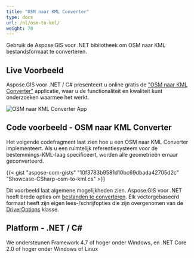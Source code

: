 ```yaml
---
title: "OSM naar KML Converter"
type: docs
url: /nl/osm-to-kml/
weight: 70
---
```


Gebruik de Aspose.GIS voor .NET bibliotheek om OSM naar KML bestandsformaat te converteren.

## **Live Voorbeeld**

Aspose.GIS voor .NET / C# presenteert u online gratis de ["OSM naar KML Converter"](https://products.aspose.app/gis/conversion/osm-to-kml) applicatie, waar u de functionaliteit en kwaliteit kunt onderzoeken waarmee het werkt.

![OSM naar KML Converter App](conversion.png)

## **Code voorbeeld - OSM naar KML Converter**

Het volgende codefragment laat zien hoe u een OSM naar KML Converter implementeert. Als u een ruimtelijk referentiesysteem voor de bestemmings-KML-laag specificeert, worden alle geometrieën ernaar geconverteerd. 

{{< gist "aspose-com-gists" "10f3783b9581d10bc69dbada42705d2c" "Showcase-CSharp-osm-to-kml.cs" >}}

Dit voorbeeld laat algemene mogelijkheden zien. Aspose.GIS voor .NET heeft brede opties om [bestanden te converteren](https://docs.aspose.com/gis/net/vector-layers/). Elk vectorgebaseerd formaat heeft zijn eigen lees-/schrijfopties die zijn overgenomen van de [DriverOptions](https://reference.aspose.com/gis/net/aspose.gis/driveroptions) klasse.

## **Platform - .NET / C#**

We ondersteunen Framework 4.7 of hoger onder Windows, en .NET Core 2.0 of hoger onder Windows of Linux

